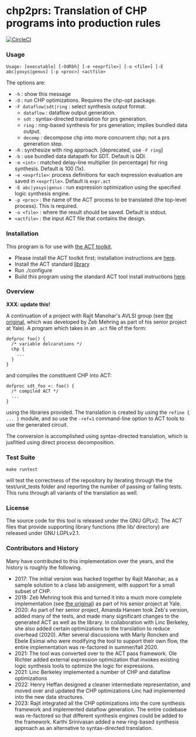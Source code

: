 # chp2prs: Translation of CHP programs into production rules

[![CircleCI](https://dl.circleci.com/status-badge/img/gh/asyncvlsi/chp2prs/tree/master.svg?style=svg)](https://dl.circleci.com/status-badge/redirect/gh/asyncvlsi/chp2prs/tree/master)

### Usage

```
Usage: [executable] [-OdRbh] [-e <exprfile>] [-o <file>] [-E abc|yosys|genus] [-p <proc>] <actfile>
```

The options are:

   * `-h` : show this message
   * `-O` : run CHP optimizations. Requires the chp-opt package.
   * `-F dataflow|sdt|ring` : select synthesis output format.
      * `dataflow` : dataflow output generation.
      * `sdt` : syntax-directed translation for prs generation.
      * `ring` : ring-based synthesis for prs generation; implies bundled data output.
      * `decomp` : decompose chp into more concurrent chp; not a prs generation step. 
   * `-R` : synthesize with ring approach. [deprecated, use `-F ring`]
   * `-b` : use bundled data datapath for SDT. Default is QDI.
   * `-m <int>` : matched delay-line multiplier (in percentage) for ring synthesis. Default is 100 (1x).
   * `-e <exprfile>`: process definitions for each expression evaluation are saved in `<exprfile>`. Default is `expr.act`
   * `-E abc|yosys|genus` : run expression optimization using the specified logic synthesis engine.
   * `-p <proc>` : the name of the ACT process to be translated (the top-level process). This is required.
   * `-o <file>` : where the result should be saved. Default is stdout.
   * `<actfile>` : the input ACT file that contains the design.


### Installation

This program is for use with [the ACT toolkit](https://github.com/asyncvlsi/act).

   * Please install the ACT toolkit first; installation instructions are [here](https://github.com/asyncvlsi/act/blob/master/README.md).
   * Install the ACT standard [library](https://github.com/asyncvlsi/stdlib)
   * Run ./configure
   * Build this program using the standard ACT tool install instructions [here](https://github.com/asyncvlsi/act/blob/master/README_tool.md).


### Overview

**XXX: update this!**

A continuation of a project with Rajit Manohar's AVLSI group (see [the original](https://github.com/zebmehring/ADCO), which was developed by Zeb Mehring as part of his senior project at Yale). A program which takes in an `.act` file of the form:
```
defproc foo() {
  /* variable delcarations */
  chp {
    ...
  }
}
```
and compiles the constituent CHP into ACT:
```
defproc sdt_foo <: foo() {
  /* compiled ACT */
  ...
}
```
using the libraries provided. The translation is created by using the `refine { ... }` module, and so use the `-ref=1` command-line option to ACT tools to use the generated circuit.

The conversion is accomplished using syntax-directed translation, which is jusfitied using direct process decomposition.

### Test Suite
```
make runtest
```
will test the correctness of the repository by iterating through the the test/unit_tests folder and reporting the number of passing or failing tests. This runs through all variants of the translation as well.

### License

The source code for this tool is released under the GNU GPLv2. The ACT files
that provide supporting library functions (the lib/ directory) are released under GNU LGPLv2.1.

### Contributors and History

Many have contributed to this implementation over the years, and the history is roughly the following. 

   * 2017: The initial version was hacked together by Rajit Manohar, as a sample solution to a class lab assignment, with support for a small subset of CHP.
   * 2018: Zeb Mehring took this and turned it into a much more complete implementation (see [the original](https://github.com/zebmehring/ADCO)) as part of his senior project at Yale.
   * 2020: As part of her senior project, Amanda Hansen took Zeb's version, added many of the tests, and made many significant changes to the generated ACT as well as the library.
In collaboration with Linc Berkeley, she also added certain optimizations to the translation to reduce overhead (2020). After several discussions with Marly Roncken and Ebele Esimai who were modifying the tool to support their own flow, the entire implementation was re-factored
in summer/fall 2020.
   * 2021: The tool was converted over to the ACT pass framework. Ole Richter added external expression optimization that invokes existing logic synthesis tools to optimize the logic for expressions.
   * 2021: Linc Berkeley implemented a number of CHP and dataflow optimizations
   * 2022: Henry Heffan designed a cleaner intermediate representation, and moved over and updated the CHP optimizations Linc had implemented into the new data structures.
   * 2023: Rajit integrated all the CHP optimizations into the core synthesis framework and implemented dataflow generation. The entire codebase was re-factored so that different synthesis engines could be added to the framework. Karthi Srinivasan added a new ring-based synthesis approach as an alternative to syntax-directed translation.

